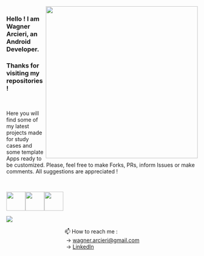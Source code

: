 <img src="https://github.com/wagarcdev/wagarcdev/blob/main/blob/androiddevelopment.png?raw=true" min-width="400px" max-width="400px" width="400px" align="right" >



### Hello ! I am Wagner Arcieri, an Android Developer. 
### Thanks for visiting my repositories !</br>



&nbsp;


Here you will find some of my latest projects made for study cases and some template Apps ready to be customized. Please, feel free to make Forks, PRs, inform Issues or make comments. All suggestions are appreciated !

&nbsp;
 
<img height=50 src="https://cdn.jsdelivr.net/gh/devicons/devicon/icons/androidstudio/androidstudio-original.svg"  /><img height=50 src="https://cdn.jsdelivr.net/gh/devicons/devicon/icons/java/java-original.svg"  /><img height=50 src="https://cdn.jsdelivr.net/gh/devicons/devicon/icons/kotlin/kotlin-original.svg" />
          

 <img src="https://github-readme-stats.vercel.app/api?username=wagarcdev&show_icons=true&theme=dark" align="left" />


&nbsp;
&nbsp;

 

&nbsp;&nbsp;&nbsp;&nbsp;&nbsp;&nbsp;&nbsp;&nbsp;&nbsp;&nbsp;&nbsp;&nbsp;&nbsp;&nbsp;&nbsp;&nbsp;&nbsp;&nbsp;&nbsp;&nbsp;&nbsp;&nbsp;&nbsp;&nbsp;&nbsp;&nbsp;&nbsp;&nbsp;&nbsp;&nbsp;&nbsp;&nbsp;&nbsp;&nbsp;&nbsp;&nbsp;&nbsp;&nbsp;&nbsp;📫 How to reach me : \
&nbsp;&nbsp;&nbsp;&nbsp;&nbsp;&nbsp;&nbsp;&nbsp;&nbsp;&nbsp;&nbsp;&nbsp;&nbsp;&nbsp;&nbsp;&nbsp;&nbsp;&nbsp;&nbsp;&nbsp;&nbsp;&nbsp;&nbsp;&nbsp;&nbsp;&nbsp;&nbsp;&nbsp;&nbsp;&nbsp;&nbsp;&nbsp;&nbsp;&nbsp;&nbsp;&nbsp;&nbsp;&nbsp;&nbsp; -> [wagner.arcieri@gmail.com](mailto:wagner.arcieri@gmail.com)\
&nbsp;&nbsp;&nbsp;&nbsp;&nbsp;&nbsp;&nbsp;&nbsp;&nbsp;&nbsp;&nbsp;&nbsp;&nbsp;&nbsp;&nbsp;&nbsp;&nbsp;&nbsp;&nbsp;&nbsp;&nbsp;&nbsp;&nbsp;&nbsp;&nbsp;&nbsp;&nbsp;&nbsp;&nbsp;&nbsp;&nbsp;&nbsp;&nbsp;&nbsp;&nbsp;&nbsp;&nbsp;&nbsp;&nbsp; -> [LinkedIn](https://www.linkedin.com/in/wagner-arcieri/)</br>

 



<!---
WagnerArcieri/WagnerArcieri is a ✨ special ✨ repository because its `README.md` (this file) appears on your GitHub profile.
You can click the Preview link to take a look at your changes.
--->
